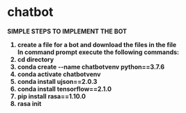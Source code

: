 # chatbot
<b>SIMPLE STEPS TO IMPLEMENT THE BOT<b>
    <ol>
      <li>create a file for a bot and download the files in the file</li>
      In command prompt execute the following commands:
      <li>cd directory</li>
      <li>conda create --name chatbotvenv python==3.7.6</li>
      <li>conda activate chatbotvenv</li>
      <li>conda install ujson==2.0.3</li>
      <li>conda install tensorflow==2.1.0</li>
      <li>pip install rasa==1.10.0</li>
      <li>rasa init</li>
  </ol>
 
